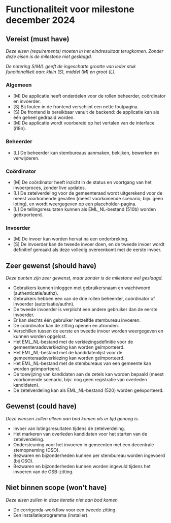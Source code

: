 # Functionaliteit voor milestone december 2024

## Vereist (must have)

*Deze eisen (requirements) moeten in het eindresultaat terugkomen. Zonder deze eisen is de milestone niet geslaagd.*

*De notering S/M/L geeft de ingeschatte grootte van ieder stuk functionaliteit aan: klein (S), middel (M) en groot (L).*

### Algemeen

- [M] De applicatie heeft onderdelen voor de rollen beheerder, coördinator en invoerder.
- [S] Bij fouten in de frontend verschijnt een nette foutpagina.
- [S] De frontend is bereikbaar vanuit de backend: de applicatie kan als één geheel gedraaid worden.
- [M] De applicatie wordt voorbereid op het vertalen van de interface (i18n).

### Beheerder

- [L] De beheerder kan stembureaus aanmaken, bekijken, bewerken en verwijderen.

### Coördinator

- [M] De coördinator heeft inzicht in de status en voortgang van het invoerproces, zonder live updates.
- [L] De zetelverdeling voor de gemeenteraad wordt uitgerekend voor de meest voorkomende gevallen (meest voorkomende scenario, bijv. geen loting), en wordt weergegeven op een placeholder-pagina.
- [L] De tellingsresultaten kunnen als EML_NL-bestand (510b) worden geëxporteerd.

### Invoerder

- [M] De invoer kan worden hervat na een onderbreking.
- [S] De invoerder kan de tweede invoer doen, en de tweede invoer wordt definitief gemaakt als deze volledig overeenkomt met de eerste invoer.

## Zeer gewenst (should have)

*Deze punten zijn zeer gewenst, maar zonder is de milestone wel geslaagd.*

- Gebruikers kunnen inloggen met gebruikersnaam en wachtwoord (authenticatie/authz).
- Gebruikers hebben een van de drie rollen beheerder, coördinator of invoerder (autorisatie/authn).
- De tweede invoerder is verplicht een andere gebruiker dan de eerste invoerder.
- Er kan slechts één gebruiker hetzelfde stembureau invoeren.
- De coördinator kan de zitting openen en afronden.
- Verschillen tussen de eerste en tweede invoer worden weergegeven en kunnen worden opgelost.
- Het EML_NL-bestand met de verkiezingsdefinitie voor de gemeenteraadsverkiezing kan worden geïmporteerd.
- Het EML_NL-bestand met de kandidatenlijst voor de gemeenteraadsverkiezing kan worden geïmporteerd.
- Het EML_NL-bestand met de stembureaus van een gemeente kan worden geïmporteerd.
- De toewijzing van kandidaten aan de zetels kan worden bepaald (meest voorkomende scenario, bijv. nog geen registratie van overleden kandidaten).
- De zetelverdeling kan als EML_NL-bestand (520) worden geëxporteerd.

## Gewenst (could have)

*Deze wensen zullen alleen aan bod komen als er tijd genoeg is.*

- Invoer van lotingsresultaten tijdens de zetelverdeling.
- Het markeren van overleden kandidaten voor het starten van de zetelverdeling.
- Ondersteuning voor het invoeren in gemeenten met een decentrale stemopneming (DSO).
- Bezwaren en bijzonderheden kunnen per stembureau worden ingevoerd (bij CSO).
- Bezwaren en bijzonderheden kunnen worden ingevuld tijdens het invoeren van de GSB-zitting.

## Niet binnen scope (won't have)

*Deze eisen zullen in deze iteratie niet aan bod komen.*

- De corrigenda-workflow voor een tweede zitting.
- Een installatieprogramma (installer).
